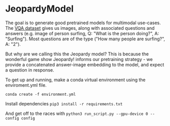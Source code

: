 # JeopardyModel

The goal is to generate good pretrained models for multimodal use-cases. The [VQA dataset](https://visualqa.org/) gives us images, along with associated questions and answers (e.g. image of person surfing, Q: "What is the person doing?", A: "Surfing"). Most questions are of the type ("How many people are surfing?", A: "2"). 

But why are we calling this the Jeopardy model? This is because the wonderful game show Jeopardy! informs our pretraining strategy - we provide a concatenated answer-image embedding to the model, and expect a question in response.


To get up and running, make a conda virtual environment using the enviroment.yml file. 

`conda create -f environment.yml`

Install dependencies `pip3 install -r requirements.txt`

And get off to the races with `python3 run_script.py --gpu-device 0 --config config`
